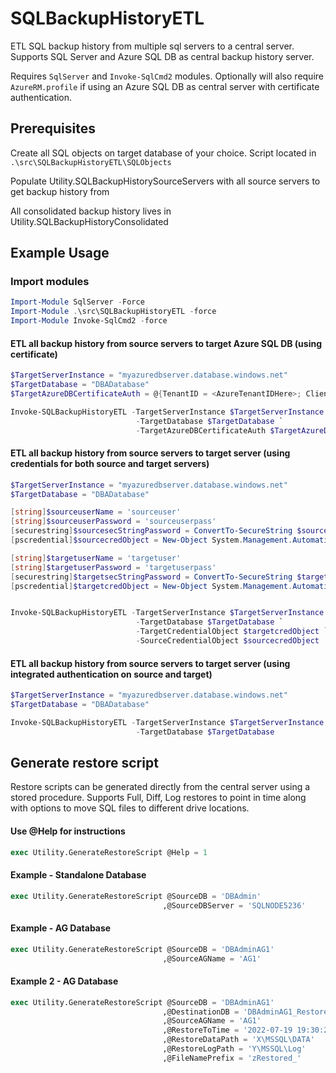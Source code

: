 # SQLBackupHistoryETL
ETL SQL backup history from multiple sql servers to a central server. Supports SQL Server and Azure SQL DB as central backup history server.

Requires `SqlServer` and `Invoke-SqlCmd2` modules. Optionally will also require `AzureRM.profile` if using an Azure SQL DB as central server with certificate authentication.  

## Prerequisites
Create all SQL objects on target database of your choice. Script located in `.\src\SQLBackupHistoryETL\SQLObjects`

Populate Utility.SQLBackupHistorySourceServers with all source servers to get backup history from

All consolidated backup history lives in Utility.SQLBackupHistoryConsolidated

## Example Usage

### Import modules

```powershell
Import-Module SqlServer -Force
Import-Module .\src\SQLBackupHistoryETL -force
Import-Module Invoke-SqlCmd2 -force
```
#### ETL all backup history from source servers to target Azure SQL DB (using certificate)

```powershell
$TargetServerInstance = "myazuredbserver.database.windows.net"
$TargetDatabase = "DBADatabase"
$TargetAzureDBCertificateAuth = @{TenantID = <AzureTenantIDHere>; ClientID = <AzureClientIDHere>; FullCertificatePath = "Cert:\LocalMachine\My\<CertificateThumbprintHere>"}

Invoke-SQLBackupHistoryETL -TargetServerInstance $TargetServerInstance `
                            -TargetDatabase $TargetDatabase `
                            -TargetAzureDBCertificateAuth $TargetAzureDBCertificateAuth
```

#### ETL all backup history from source servers to target server (using credentials for both source and target servers)

```powershell
$TargetServerInstance = "myazuredbserver.database.windows.net"
$TargetDatabase = "DBADatabase"

[string]$sourceuserName = 'sourceuser'
[string]$sourceuserPassword = 'sourceuserpass'
[securestring]$sourcesecStringPassword = ConvertTo-SecureString $sourceuserPassword -AsPlainText -Force
[pscredential]$sourcecredObject = New-Object System.Management.Automation.PSCredential ($sourceuserName, $sourcesecStringPassword)

[string]$targetuserName = 'targetuser'
[string]$targetuserPassword = 'targetuserpass'
[securestring]$targetsecStringPassword = ConvertTo-SecureString $targetuserPassword -AsPlainText -Force
[pscredential]$targetcredObject = New-Object System.Management.Automation.PSCredential ($targetuserName, $targetsecStringPassword)


Invoke-SQLBackupHistoryETL -TargetServerInstance $TargetServerInstance `
                            -TargetDatabase $TargetDatabase `
                            -TargetCredentialObject $targetcredObject `
                            -SourceCredentialObject $sourcecredObject
```


#### ETL all backup history from source servers to target server (using integrated authentication on source and target)

```powershell
$TargetServerInstance = "myazuredbserver.database.windows.net"
$TargetDatabase = "DBADatabase"

Invoke-SQLBackupHistoryETL -TargetServerInstance $TargetServerInstance `
                            -TargetDatabase $TargetDatabase
```

## Generate restore script

Restore scripts can be generated directly from the central server using a stored procedure. Supports Full, Diff, Log restores to point in time along with options to move SQL files to different drive locations.

#### Use @Help for instructions
```sql
exec Utility.GenerateRestoreScript @Help = 1
```

#### Example - Standalone Database
```sql
exec Utility.GenerateRestoreScript @SourceDB = 'DBAdmin'
                                  ,@SourceDBServer = 'SQLNODE5236'
```
#### Example - AG Database
```sql
exec Utility.GenerateRestoreScript @SourceDB = 'DBAdminAG1'
                                  ,@SourceAGName = 'AG1'
```
#### Example 2 - AG Database
```sql
exec Utility.GenerateRestoreScript @SourceDB = 'DBAdminAG1'
                                  ,@DestinationDB = 'DBAdminAG1_Restored'
                                  ,@SourceAGName = 'AG1'
                                  ,@RestoreToTime = '2022-07-19 19:30:27'
                                  ,@RestoreDataPath = 'X\MSSQL\DATA'
                                  ,@RestoreLogPath = 'Y\MSSQL\Log'
                                  ,@FileNamePrefix = 'zRestored_'
```
